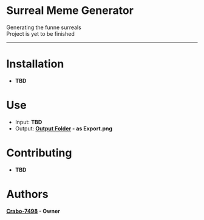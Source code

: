 Surreal Meme Generator
====================================

Generating the funne surreals<br>
Project is yet to be finished

------------------------------------

# Installation
- **TBD**

# Use
- Input: **TBD**
- Output: **[Output Folder](https://github.com/Crabo-7498/Surreal-Meme-Generator/tree/main/Output) - as Export.png**

# Contributing
- **TBD**

# Authors
**[Crabo-7498](https://github.com/Crabo-7498) - Owner**



